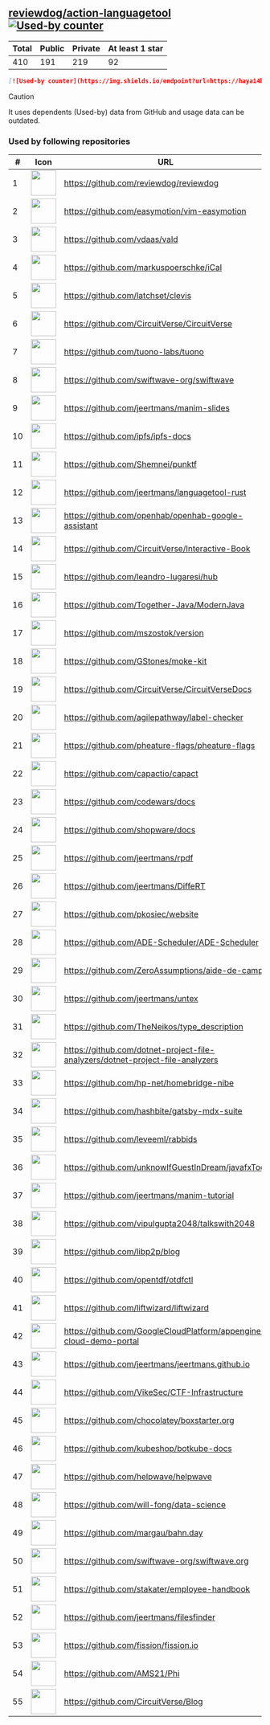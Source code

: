 





## [reviewdog/action-languagetool](https://github.com/reviewdog/action-languagetool) [![Used-by counter](https://img.shields.io/endpoint?url=https://haya14busa.github.io/github-used-by/data/reviewdog/action-languagetool/shieldsio.json)](https://github.com/haya14busa/github-used-by/tree/main/repo/reviewdog/action-languagetool)

| Total | Public | Private | At least 1 star
| ----- | ------ | ------- | ---------------
| 410 | 191 | 219 | 92 |

```md
[![Used-by counter](https://img.shields.io/endpoint?url=https://haya14busa.github.io/github-used-by/data/reviewdog/action-languagetool/shieldsio.json)](https://github.com/haya14busa/github-used-by/tree/main/repo/reviewdog/action-languagetool)
```

> [!CAUTION]
> It uses dependents (Used-by) data from GitHub and usage data can be outdated.

### Used by following repositories

| # | Icon | URL | Stars |
| -- | -- | -- | -- | 
|1|<img src="https://github.com/reviewdog.png" width=50 height=50>|https://github.com/reviewdog/reviewdog|8631|
|2|<img src="https://github.com/easymotion.png" width=50 height=50>|https://github.com/easymotion/vim-easymotion|7649|
|3|<img src="https://github.com/vdaas.png" width=50 height=50>|https://github.com/vdaas/vald|1631|
|4|<img src="https://github.com/markuspoerschke.png" width=50 height=50>|https://github.com/markuspoerschke/iCal|1154|
|5|<img src="https://github.com/latchset.png" width=50 height=50>|https://github.com/latchset/clevis|1074|
|6|<img src="https://github.com/CircuitVerse.png" width=50 height=50>|https://github.com/CircuitVerse/CircuitVerse|990|
|7|<img src="https://github.com/tuono-labs.png" width=50 height=50>|https://github.com/tuono-labs/tuono|989|
|8|<img src="https://github.com/swiftwave-org.png" width=50 height=50>|https://github.com/swiftwave-org/swiftwave|687|
|9|<img src="https://github.com/jeertmans.png" width=50 height=50>|https://github.com/jeertmans/manim-slides|663|
|10|<img src="https://github.com/ipfs.png" width=50 height=50>|https://github.com/ipfs/ipfs-docs|320|
|11|<img src="https://github.com/Shemnei.png" width=50 height=50>|https://github.com/Shemnei/punktf|296|
|12|<img src="https://github.com/jeertmans.png" width=50 height=50>|https://github.com/jeertmans/languagetool-rust|179|
|13|<img src="https://github.com/openhab.png" width=50 height=50>|https://github.com/openhab/openhab-google-assistant|174|
|14|<img src="https://github.com/CircuitVerse.png" width=50 height=50>|https://github.com/CircuitVerse/Interactive-Book|149|
|15|<img src="https://github.com/leandro-lugaresi.png" width=50 height=50>|https://github.com/leandro-lugaresi/hub|147|
|16|<img src="https://github.com/Together-Java.png" width=50 height=50>|https://github.com/Together-Java/ModernJava|120|
|17|<img src="https://github.com/mszostok.png" width=50 height=50>|https://github.com/mszostok/version|109|
|18|<img src="https://github.com/GStones.png" width=50 height=50>|https://github.com/GStones/moke-kit|96|
|19|<img src="https://github.com/CircuitVerse.png" width=50 height=50>|https://github.com/CircuitVerse/CircuitVerseDocs|90|
|20|<img src="https://github.com/agilepathway.png" width=50 height=50>|https://github.com/agilepathway/label-checker|87|
|21|<img src="https://github.com/pheature-flags.png" width=50 height=50>|https://github.com/pheature-flags/pheature-flags|81|
|22|<img src="https://github.com/capactio.png" width=50 height=50>|https://github.com/capactio/capact|80|
|23|<img src="https://github.com/codewars.png" width=50 height=50>|https://github.com/codewars/docs|62|
|24|<img src="https://github.com/shopware.png" width=50 height=50>|https://github.com/shopware/docs|53|
|25|<img src="https://github.com/jeertmans.png" width=50 height=50>|https://github.com/jeertmans/rpdf|39|
|26|<img src="https://github.com/jeertmans.png" width=50 height=50>|https://github.com/jeertmans/DiffeRT|35|
|27|<img src="https://github.com/pkosiec.png" width=50 height=50>|https://github.com/pkosiec/website|35|
|28|<img src="https://github.com/ADE-Scheduler.png" width=50 height=50>|https://github.com/ADE-Scheduler/ADE-Scheduler|32|
|29|<img src="https://github.com/ZeroAssumptions.png" width=50 height=50>|https://github.com/ZeroAssumptions/aide-de-camp|31|
|30|<img src="https://github.com/jeertmans.png" width=50 height=50>|https://github.com/jeertmans/untex|27|
|31|<img src="https://github.com/TheNeikos.png" width=50 height=50>|https://github.com/TheNeikos/type_description|20|
|32|<img src="https://github.com/dotnet-project-file-analyzers.png" width=50 height=50>|https://github.com/dotnet-project-file-analyzers/dotnet-project-file-analyzers|18|
|33|<img src="https://github.com/hp-net.png" width=50 height=50>|https://github.com/hp-net/homebridge-nibe|16|
|34|<img src="https://github.com/hashbite.png" width=50 height=50>|https://github.com/hashbite/gatsby-mdx-suite|14|
|35|<img src="https://github.com/leveeml.png" width=50 height=50>|https://github.com/leveeml/rabbids|14|
|36|<img src="https://github.com/unknowIfGuestInDream.png" width=50 height=50>|https://github.com/unknowIfGuestInDream/javafxTool|13|
|37|<img src="https://github.com/jeertmans.png" width=50 height=50>|https://github.com/jeertmans/manim-tutorial|13|
|38|<img src="https://github.com/vipulgupta2048.png" width=50 height=50>|https://github.com/vipulgupta2048/talkswith2048|12|
|39|<img src="https://github.com/libp2p.png" width=50 height=50>|https://github.com/libp2p/blog|10|
|40|<img src="https://github.com/opentdf.png" width=50 height=50>|https://github.com/opentdf/otdfctl|9|
|41|<img src="https://github.com/liftwizard.png" width=50 height=50>|https://github.com/liftwizard/liftwizard|9|
|42|<img src="https://github.com/GoogleCloudPlatform.png" width=50 height=50>|https://github.com/GoogleCloudPlatform/appengine-cloud-demo-portal|9|
|43|<img src="https://github.com/jeertmans.png" width=50 height=50>|https://github.com/jeertmans/jeertmans.github.io|8|
|44|<img src="https://github.com/VikeSec.png" width=50 height=50>|https://github.com/VikeSec/CTF-Infrastructure|8|
|45|<img src="https://github.com/chocolatey.png" width=50 height=50>|https://github.com/chocolatey/boxstarter.org|7|
|46|<img src="https://github.com/kubeshop.png" width=50 height=50>|https://github.com/kubeshop/botkube-docs|7|
|47|<img src="https://github.com/helpwave.png" width=50 height=50>|https://github.com/helpwave/helpwave|6|
|48|<img src="https://github.com/will-fong.png" width=50 height=50>|https://github.com/will-fong/data-science|6|
|49|<img src="https://github.com/margau.png" width=50 height=50>|https://github.com/margau/bahn.day|5|
|50|<img src="https://github.com/swiftwave-org.png" width=50 height=50>|https://github.com/swiftwave-org/swiftwave.org|5|
|51|<img src="https://github.com/stakater.png" width=50 height=50>|https://github.com/stakater/employee-handbook|5|
|52|<img src="https://github.com/jeertmans.png" width=50 height=50>|https://github.com/jeertmans/filesfinder|5|
|53|<img src="https://github.com/fission.png" width=50 height=50>|https://github.com/fission/fission.io|5|
|54|<img src="https://github.com/AMS21.png" width=50 height=50>|https://github.com/AMS21/Phi|5|
|55|<img src="https://github.com/CircuitVerse.png" width=50 height=50>|https://github.com/CircuitVerse/Blog|5|
